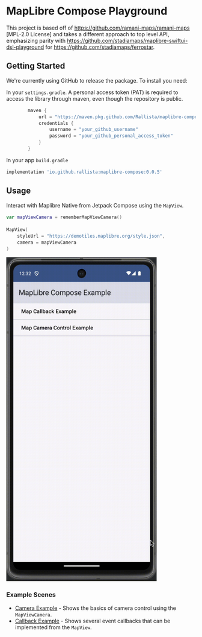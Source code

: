 # MapLibre Compose Playground

This project is based off of <https://github.com/ramani-maps/ramani-maps> [MPL-2.0 License] and takes a different approach to top level API, emphasizing parity with <https://github.com/stadiamaps/maplibre-swiftui-dsl-playground> for <https://github.com/stadiamaps/ferrostar>.

## Getting Started

We're currently using GitHub to release the package. To install you need: 

In your `settings.gradle`. A personal access token (PAT) is required to access the library through maven, even though the repository is public. 

```groovy
        maven {
            url = "https://maven.pkg.github.com/Rallista/maplibre-compose-playground"
            credentials {
                username = "your_github_username"
                password = "your_github_personal_access_token" 
            }
        }
```

In your app `build.gradle`

```groovy
implementation 'io.github.rallista:maplibre-compose:0.0.5'
```

## Usage

Interact with Maplibre Native from Jetpack Compose using the `MapView`.

```swift
var mapViewCamera = rememberMapViewCamera()

MapView(
    styleUrl = "https://demotiles.maplibre.org/style.json",
    camera = mapViewCamera
)
```

<img src="maplibre-compose-demo.gif" width="400" alt="Demo Animation"/>

### Example Scenes

* [Camera Example](app/src/main/java/com/maplibre/example/examples/CameraExample.kt) - Shows the basics of camera control using the `MapViewCamera`.
* [Callback Example](app/src/main/java/com/maplibre/example/examples/CameraExample.kt) - Shows several event callbacks that can be implemented from the `MapView`.
